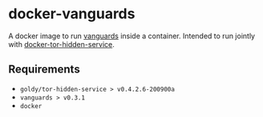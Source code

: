 # docker-vanguards

A docker image to run [vanguards](https://github.com/mikeperry-tor/vanguards) inside a container. Intended to run jointly
with
[docker-tor-hidden-service](https://github.com/cmehay/docker-tor-hidden-service).

## Requirements

* `goldy/tor-hidden-service > v0.4.2.6-200900a`
* `vanguards > v0.3.1`
* `docker`

